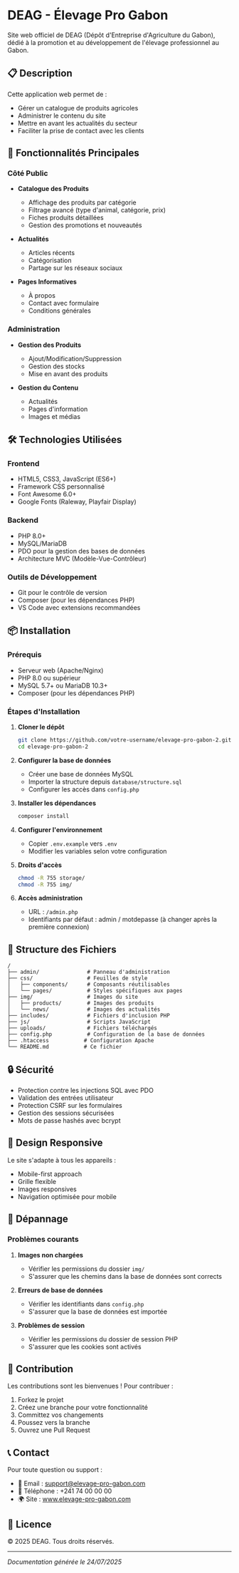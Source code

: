 # DEAG - Élevage Pro Gabon

Site web officiel de DEAG (Dépôt d'Entreprise d'Agriculture du Gabon), dédié à la promotion et au développement de l'élevage professionnel au Gabon.

## 📋 Description

Cette application web permet de :
- Gérer un catalogue de produits agricoles
- Administrer le contenu du site
- Mettre en avant les actualités du secteur
- Faciliter la prise de contact avec les clients

## 🚀 Fonctionnalités Principales

### Côté Public
- **Catalogue des Produits**
  - Affichage des produits par catégorie
  - Filtrage avancé (type d'animal, catégorie, prix)
  - Fiches produits détaillées
  - Gestion des promotions et nouveautés
  
- **Actualités**
  - Articles récents
  - Catégorisation
  - Partage sur les réseaux sociaux

- **Pages Informatives**
  - À propos
  - Contact avec formulaire
  - Conditions générales

### Administration
- **Gestion des Produits**
  - Ajout/Modification/Suppression
  - Gestion des stocks
  - Mise en avant des produits
  
- **Gestion du Contenu**
  - Actualités
  - Pages d'information
  - Images et médias

## 🛠️ Technologies Utilisées

### Frontend
- HTML5, CSS3, JavaScript (ES6+)
- Framework CSS personnalisé
- Font Awesome 6.0+
- Google Fonts (Raleway, Playfair Display)

### Backend
- PHP 8.0+
- MySQL/MariaDB
- PDO pour la gestion des bases de données
- Architecture MVC (Modèle-Vue-Contrôleur)

### Outils de Développement
- Git pour le contrôle de version
- Composer (pour les dépendances PHP)
- VS Code avec extensions recommandées

## 📦 Installation

### Prérequis
- Serveur web (Apache/Nginx)
- PHP 8.0 ou supérieur
- MySQL 5.7+ ou MariaDB 10.3+
- Composer (pour les dépendances PHP)

### Étapes d'Installation

1. **Cloner le dépôt**
   ```bash
   git clone https://github.com/votre-username/elevage-pro-gabon-2.git
   cd elevage-pro-gabon-2
   ```

2. **Configurer la base de données**
   - Créer une base de données MySQL
   - Importer la structure depuis `database/structure.sql`
   - Configurer les accès dans `config.php`

3. **Installer les dépendances**
   ```bash
   composer install
   ```

4. **Configurer l'environnement**
   - Copier `.env.example` vers `.env`
   - Modifier les variables selon votre configuration

5. **Droits d'accès**
   ```bash
   chmod -R 755 storage/
   chmod -R 755 img/
   ```

6. **Accès administration**
   - URL : `/admin.php`
   - Identifiants par défaut : admin / motdepasse (à changer après la première connexion)

## 📁 Structure des Fichiers

```
/
├── admin/               # Panneau d'administration
├── css/                 # Feuilles de style
│   ├── components/      # Composants réutilisables
│   └── pages/           # Styles spécifiques aux pages
├── img/                 # Images du site
│   ├── products/        # Images des produits
│   └── news/            # Images des actualités
├── includes/            # Fichiers d'inclusion PHP
├── js/                  # Scripts JavaScript
├── uploads/             # Fichiers téléchargés
├── config.php           # Configuration de la base de données
├── .htaccess           # Configuration Apache
└── README.md           # Ce fichier
```

## 🔒 Sécurité

- Protection contre les injections SQL avec PDO
- Validation des entrées utilisateur
- Protection CSRF sur les formulaires
- Gestion des sessions sécurisées
- Mots de passe hashés avec bcrypt

## 📱 Design Responsive

Le site s'adapte à tous les appareils :
- Mobile-first approach
- Grille flexible
- Images responsives
- Navigation optimisée pour mobile

## 🐛 Dépannage

### Problèmes courants
1. **Images non chargées**
   - Vérifier les permissions du dossier `img/`
   - S'assurer que les chemins dans la base de données sont corrects

2. **Erreurs de base de données**
   - Vérifier les identifiants dans `config.php`
   - S'assurer que la base de données est importée

3. **Problèmes de session**
   - Vérifier les permissions du dossier de session PHP
   - S'assurer que les cookies sont activés

## 🤝 Contribution

Les contributions sont les bienvenues ! Pour contribuer :
1. Forkez le projet
2. Créez une branche pour votre fonctionnalité
3. Committez vos changements
4. Poussez vers la branche
5. Ouvrez une Pull Request

## 📞 Contact

Pour toute question ou support :
- 📧 Email : support@elevage-pro-gabon.com
- 📱 Téléphone : +241 74 00 00 00
- 🌍 Site : www.elevage-pro-gabon.com

## 📄 Licence

© 2025 DEAG. Tous droits réservés.

---
*Documentation générée le 24/07/2025*